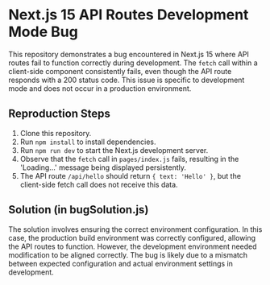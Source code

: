 # Next.js 15 API Routes Development Mode Bug

This repository demonstrates a bug encountered in Next.js 15 where API routes fail to function correctly during development.  The `fetch` call within a client-side component consistently fails, even though the API route responds with a 200 status code.  This issue is specific to development mode and does not occur in a production environment.

## Reproduction Steps

1. Clone this repository.
2. Run `npm install` to install dependencies.
3. Run `npm run dev` to start the Next.js development server.
4. Observe that the `fetch` call in `pages/index.js` fails, resulting in the 'Loading...' message being displayed persistently.
5. The API route `/api/hello` should return `{ text: 'Hello' }`, but the client-side fetch call does not receive this data.

## Solution (in bugSolution.js)

The solution involves ensuring the correct environment configuration.  In this case, the production build environment was correctly configured, allowing the API routes to function. However, the development environment needed modification to be aligned correctly. The bug is likely due to a mismatch between expected configuration and actual environment settings in development. 